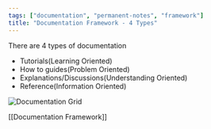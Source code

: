 ```yaml
---
tags: ["documentation", "permanent-notes", "framework"]
title: "Documentation Framework - 4 Types"
---
```


There are 4 types of documentation
- Tutorials(Learning Oriented)
- How to guides(Problem Oriented)
- Explanations/Discussions(Understanding Oriented)
- Reference(Information Oriented)

![Documentation Grid](https://documentation.divio.com/_images/overview.png)

[[Documentation Framework]]